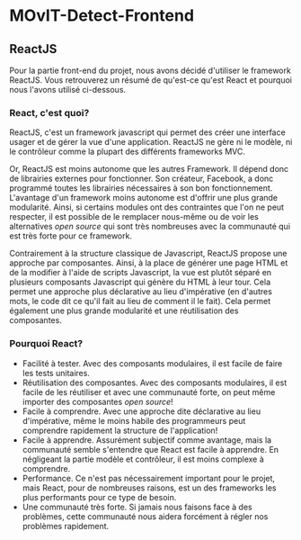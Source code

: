 # MOvIT-Detect-Frontend

## ReactJS

Pour la partie front-end du projet, nous avons décidé d'utiliser le framework ReactJS. Vous retrouverez un résumé de qu'est-ce qu'est React et pourquoi nous l'avons utilisé ci-dessous.

### React, c'est quoi?

ReactJS, c'est un framework javascript qui permet des créer une interface usager et de gérer la vue d'une application. ReactJS ne gère ni le modèle, ni le contrôleur comme la plupart des différents frameworks MVC.

Or, ReactJS est moins autonome que les autres Framework. Il dépend donc de librairies externes pour fonctionner. Son créateur, Facebook, a donc programmé toutes les librairies nécessaires à son bon fonctionnement. L'avantage d'un framework moins autonome est d'offrir une plus grande modularité. Ainsi, si certains modules ont des contraintes que l'on ne peut respecter, il est possible de le remplacer nous-même ou de voir les alternatives *open source* qui sont très nombreuses avec la communauté qui est très forte pour ce framework.

Contrairement à la structure classique de Javascript, ReactJS propose une approche par composantes. Ainsi, à la place de générer une page HTML et de la modifier à l'aide de scripts Javascript, la vue est plutôt séparé en plusieurs composants Javascript qui génère du HTML à leur tour. Cela permet une approche plus déclarative au lieu d'impérative (en d'autres mots, le code dit ce qu'il fait au lieu de comment il le fait). Cela permet également une plus grande modularité et une réutilisation des composantes.

### Pourquoi React?

* Facilité à tester. Avec des composants modulaires, il est facile de faire les tests unitaires.
* Réutilisation des composantes. Avec des composants modulaires, il est facile de les réutiliser et avec une communauté forte, on peut même importer des composantes *open source*!
* Facile à comprendre. Avec une approche dite déclarative au lieu d'impérative, même le moins habile des programmeurs peut comprendre rapidement la structure de l'application!
* Facile à apprendre. Assurément subjectif comme avantage, mais la communauté semble s'entendre que React est facile à apprendre. En négligeant la partie modèle et contrôleur, il est moins complexe à comprendre.
* Performance. Ce n'est pas nécessairement important pour le projet, mais React, pour de nombreuses raisons, est un des frameworks les plus performants pour ce type de besoin.
* Une communauté très forte. Si jamais nous faisons face à des problèmes, cette communauté nous aidera forcément à régler nos problèmes rapidement.
